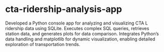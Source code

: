 # cta-ridership-analysis-app
Developed a Python console app for analyzing and visualizing CTA L ridership data using SQLite. Executes complex SQL queries, retrieves station data, and generates plots for data comparison. Integrates Python’s data handling and matplotlib for dynamic visualization, enabling detailed exploration of transportation trends.
